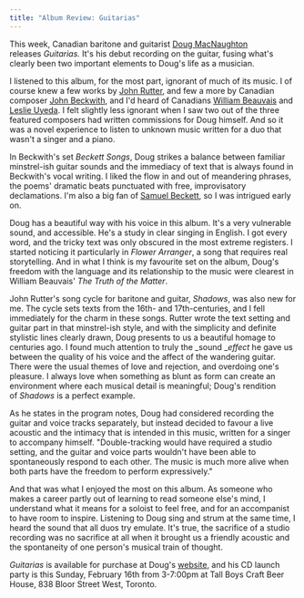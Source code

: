 ```yaml
---
title: "Album Review: Guitarias"
---
```


This week, Canadian baritone and guitarist [Doug MacNaughton](http://www.dougmacnaughton.com/) releases _Guitarias._ It's his debut recording on the guitar, fusing what's clearly been two important elements to Doug's life as a musician.

I listened to this album, for the most part, ignorant of much of its music. I of course knew a few works by [John Rutter](http://www.johnrutter.com/), and few a more by Canadian composer [John Beckwith](http://en.wikipedia.org/wiki/John_Beckwith_(composer)), and I'd heard of Canadians [William Beauvais](http://en.wikipedia.org/wiki/William_Beauvais) and [Leslie Uyeda](http://www.leslieuyeda.com/). I felt slightly less ignorant when I saw two out of the three featured composers had written commissions for Doug himself. And so it was a novel experience to listen to unknown music written for a duo that wasn't a singer and a piano.

In Beckwith's set _Beckett Songs_, Doug strikes a balance between familiar minstrel-ish guitar sounds and the immediacy of text that is always found in Beckwith's vocal writing. I liked the flow in and out of meandering phrases, the poems' dramatic beats punctuated with free, improvisatory declamations. I'm also a big fan of [Samuel Beckett](http://en.wikipedia.org/wiki/Samuel_Beckett), so I was intrigued early on.

Doug has a beautiful way with his voice in this album. It's a very vulnerable sound, and accessible. He's a study in clear singing in English. I got every word, and the tricky text was only obscured in the most extreme registers. I started noticing it particularly in _Flower Arranger_, a song that requires real storytelling. And in what I think is my favourite set on the album, Doug's freedom with the language and its relationship to the music were clearest in William Beauvais' _The Truth of the Matter_.

John Rutter's song cycle for baritone and guitar, _Shadows_, was also new for me. The cycle sets texts from the 16th- and 17th-centuries, and I fell immediately for the charm in these songs. Rutter wrote the text setting and guitar part in that minstrel-ish style, and with the simplicity and definite stylistic lines clearly drawn, Doug presents to us a beautiful homage to centuries ago. I found much attention to truly the _sound __effect_ he gave us between the quality of his voice and the affect of the wandering guitar. There were the usual themes of love and rejection, and overdoing one's pleasure. I always love when something as blunt as form can create an environment where each musical detail is meaningful; Doug's rendition of _Shadows_ is a perfect example.

As he states in the program notes, Doug had considered recording the guitar and voice tracks separately, but instead decided to favour a live acoustic and the intimacy that is intended in this music, written for a singer to accompany himself. "Double-tracking would have required a studio setting, and the guitar and voice parts wouldn't have been able to spontaneously respond to each other. The music is much more alive when both parts have the freedom to perform expressively."

And that was what I enjoyed the most on this album. As someone who makes a career partly out of learning to read someone else's mind, I understand what it means for a soloist to feel free, and for an accompanist to have room to inspire. Listening to Doug sing and strum at the same time, I heard the sound that all duos try emulate. It's true, the sacrifice of a studio recording was no sacrifice at all when it brought us a friendly acoustic and the spontaneity of one person's musical train of thought.

_Guitarias_ is available for purchase at Doug's [website](http://dougmacnaughton.com/recordings.html), and his CD launch party is this Sunday, February 16th from 3-7:00pm at Tall Boys Craft Beer House, 838 Bloor Street West, Toronto.
